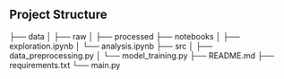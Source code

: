 ## Project Structure

├── data │ 
├── raw │
 ├── processed ├── notebooks │ ├── exploration.ipynb │ └── analysis.ipynb ├── src │ ├── data_preprocessing.py │ └── model_training.py ├── README.md ├── requirements.txt └── main.py

    